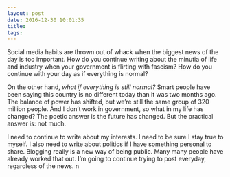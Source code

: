 ```yaml
---
layout: post
date: 2016-12-30 10:01:35
title: 
tags:
---
```


Social media habits are thrown out of whack when the biggest news of the day is too important. How do you continue writing about the minutia of life and industry when your government is flirting with fascism? How do you continue with your day as if everything is normal?

On the other hand, *what if everything is still normal?* Smart people have been saying this country is no different today than it was two months ago. The balance of power has shifted, but we’re still the same group of 320 million people. And I don’t work in government, so what in my life has changed? The poetic answer is the future has changed. But the practical answer is: not much.

I need to continue to write about my interests. I need to be sure I stay true to myself. I also need to write about politics if I have something personal to share. Blogging really is a new way of being public. Many many people have already worked that out. I’m going to continue trying to post everyday, regardless of the news. n